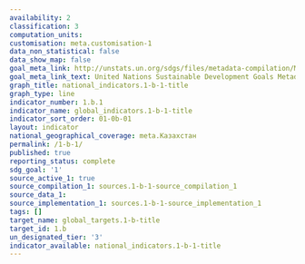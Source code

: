 ```yaml
---
availability: 2
classification: 3
computation_units:
customisation: meta.customisation-1
data_non_statistical: false
data_show_map: false
goal_meta_link: http://unstats.un.org/sdgs/files/metadata-compilation/Metadata-Goal-1.pdf
goal_meta_link_text: United Nations Sustainable Development Goals Metadata (pdf 894kB)
graph_title: national_indicators.1-b-1-title
graph_type: line
indicator_number: 1.b.1
indicator_name: global_indicators.1-b-1-title
indicator_sort_order: 01-0b-01
layout: indicator
national_geographical_coverage: meta.Казахстан
permalink: /1-b-1/
published: true
reporting_status: complete
sdg_goal: '1'
source_active_1: true
source_compilation_1: sources.1-b-1-source_compilation_1
source_data_1:
source_implementation_1: sources.1-b-1-source_implementation_1
tags: []
target_name: global_targets.1-b-title
target_id: 1.b
un_designated_tier: '3'
indicator_available: national_indicators.1-b-1-title
---
```

